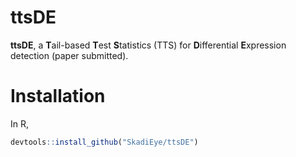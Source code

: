 ttsDE
================

**ttsDE**, a **T**ail-based **T**est **S**tatistics (TTS) for **D**ifferential **E**xpression detection (paper submitted).

# Installation

In R,

``` r
devtools::install_github("SkadiEye/ttsDE")
```
